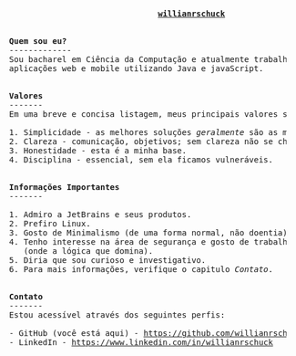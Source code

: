 <pre>
                                 <b><ins>willianrschuck</ins></b>
 
  
  <b>Quem sou eu?</b>
  -------------
  Sou bacharel em Ciência da Computação e atualmente trabalho desenvolvendo 
  aplicações web e mobile utilizando Java e javaScript.

 
  <b>Valores</b>
  -------
  Em uma breve e concisa listagem, meus principais valores são:
  
  1. Simplicidade - as melhores soluções <i>geralmente</i> são as mais simples.
  2. Clareza - comunicação, objetivos; sem clareza não se chega a lugar algum.
  3. Honestidade - esta é a minha base.
  4. Disciplina - essencial, sem ela ficamos vulneráveis.

  
  <b>Informações Importantes</b>
  -------
  
  1. Admiro a JetBrains e seus produtos.
  2. Prefiro Linux.
  3. Gosto de Minimalismo (de uma forma normal, não doentia).
  4. Tenho interesse na área de segurança e gosto de trabalhar no lado do servidor
     (onde a lógica que domina).
  5. Diria que sou curioso e investigativo.
  6. Para mais informações, verifique o capitulo <i>Contato</i>.
 
  
  <b>Contato</b>
  -------
  Estou acessível através dos seguintes perfis:
  
  - GitHub (você está aqui) - <a href="https://github.com/willianrschuck">https://github.com/willianrschuck</a>
  - LinkedIn - <a href="https://www.linkedin.com/in/willianrschuck">https://www.linkedin.com/in/willianrschuck</a>
</pre>

